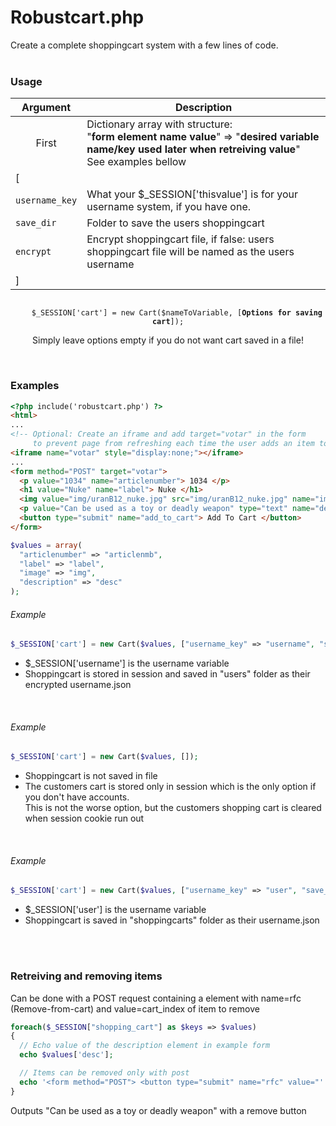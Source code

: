 # Robustcart.php
Create a complete shoppingcart system with a few lines of code.<br><br>


### Usage
| Argument | Description |
| --- | --- |
|  <p align="center">First</p>  | Dictionary array with structure:<br>"**form element name value**" => "**desired variable name/key used later when retreiving value**"<br>See examples bellow |
|  [  |  |
| `username_key`  | What your $_SESSION['thisvalue'] is for your username system, if you have one. |
| `save_dir`  | Folder to save the users shoppingcart |
| `encrypt`  | Encrypt shoppingcart file, if false: users shoppingcart file will be named as the users username |
|  ]  |  |
<p align="center">
  <code>
    $_SESSION['cart'] = new Cart($nameToVariable, [<strong>Options for saving cart</strong>]);
  </code><br>
  Simply leave options empty if you do not want cart saved in a file!
 </p>
<br>

### Examples
```html
<?php include('robustcart.php') ?>
<html>
...
<!-- Optional: Create an iframe and add target="votar" in the form
     to prevent page from refreshing each time the user adds an item to their cart -->
<iframe name="votar" style="display:none;"></iframe>
...
<form method="POST" target="votar">
  <p value="1034" name="articlenumber"> 1034 </p>
  <h1 value="Nuke" name="label"> Nuke </h1>
  <img value="img/uranB12_nuke.jpg" src="img/uranB12_nuke.jpg" name="image">
  <p value="Can be used as a toy or deadly weapon" type="text" name="description"> Can be used as a toy or deadly weapon </p>
  <button type="submit" name="add_to_cart"> Add To Cart </button>
</form>
```
```php
$values = array(
  "articlenumber" => "articlenmb", 
  "label" => "label",
  "image" => "img",
  "description" => "desc"
);
```

###### Example
```php
$_SESSION['cart'] = new Cart($values, ["username_key" => "username", "save_dir" => "users", "encrypt" => TRUE]);
```
- $_SESSION['username'] is the username variable
- Shoppingcart is stored in session and saved in "users" folder as their encrypted username.json

<br>

###### Example
```php
$_SESSION['cart'] = new Cart($values, []);
```
- Shoppingcart is not saved in file
- The customers cart is stored only in session which is the only option if you don't have accounts.<br> This is not the worse option, but the customers shopping cart is cleared when session cookie run out

<br>

###### Example
```php
$_SESSION['cart'] = new Cart($values, ["username_key" => "user", "save_dir" => "shoppingcarts", "encrypt" => FALSE);
```
- $_SESSION['user'] is the username variable
- Shoppingcart is saved in "shoppingcarts" folder as their username.json

<br><br>

### Retreiving and removing items
Can be done with a POST request containing a element with name=rfc (Remove-from-cart) and value=cart_index of item to remove
```php
foreach($_SESSION["shopping_cart"] as $keys => $values)
{
  // Echo value of the description element in example form
  echo $values['desc'];

  // Items can be removed only with post
  echo '<form method="POST"> <button type="submit" name="rfc" value="'.$values['cart_index'].'"> Remove </button> </form>';
}
```
Outputs "Can be used as a toy or deadly weapon" with a remove button
